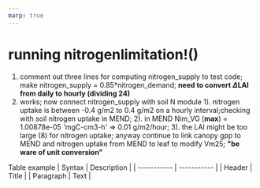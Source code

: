 ```yaml
---
marp: true
---
```


# running nitrogenlimitation!()
1. comment out three lines for computing nitrogen_supply to  test code; make nitrogen_supply = 0.85*nitrogen_demand; **need to convert $\Delta$LAI from daily to hourly (dividing 24)**
2. works; now connect nitrogen_supply with soil N module
   1). nitrogen uptake is between -0.4 g/m2 to 0.4 g/m2 on a hourly interval;checking with soil nitrogen uptake in MEND; 
   2). in MEND Nim_VG (**max**) = 1.00878e-05 'mgC-cm3-h' => 0.01 g/m2/hour;
   3). the LAI might be too large (8) for nitrogen uptake; anyway continue to link canopy gpp to MEND and nitrogen uptake from MEND to leaf to modify Vm25; **"be ware of unit conversion"**



Table example
| Syntax | Description |
| ----------- | ----------- |
| Header | Title |
| Paragraph | Text |